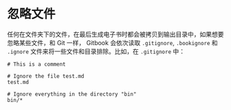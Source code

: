 # 忽略文件

任何在文件夹下的文件，在最后生成电子书时都会被拷贝到输出目录中，如果想要忽略某些文件，和 Git 一样， Gitbook 会依次读取 `.gitignore`, `.bookignore` 和 `.ignore` 文件来将一些文件和目录排除。比如，在 `.gitignore` 中：

```
# This is a comment

# Ignore the file test.md
test.md

# Ignore everything in the directory "bin"
bin/*
```